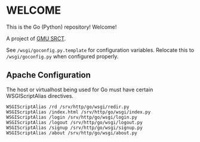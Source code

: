 # WELCOME

This is the Go (Python) repository! Welcome!

A project of [GMU SRCT](http://srct.gmu.edu).

See `/wsgi/goconfig.py.template` for configuration variables. Relocate this to `/wsgi/goconfig.py` when configured properly.

## Apache Configuration

The host or virtualhost being used for Go must have certain WSGIScriptAlias directives.

```
WSGIScriptAlias /rd /srv/http/go/wsgi/redir.py
WSGIScriptAlias /index.html /srv/http/go/wsgi/index.py
WSGIScriptAlias /login /srv/http/go/wsgi/login.py
WSGIScriptAlias /logout /srv/http/go/wsgi/logout.py
WSGIScriptAlias /signup /srv/http/go/wsgi/signup.py
WSGIScriptAlias /about /srv/http/go/wsgi/about.py
```
